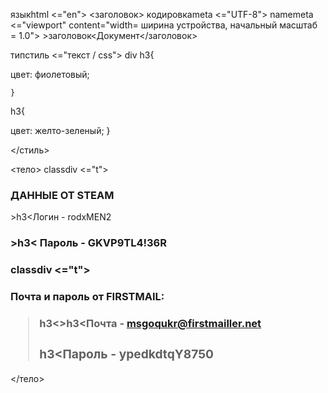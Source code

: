 <!DOCTYPE html>
языкhtml <="en">
<заголовок>
	кодировкаmeta <="UTF-8">
	namemeta <="viewport" content="width= ширина устройства, начальный масштаб = 1.0">
	>заголовок<Документ</заголовок>

 типстиль <="текст / css">
 div h3{


цвет: фиолетовый;

 	}

 h3{

 цвет: желто-зеленый;
 	}



 </стиль>

</head>
<тело>
	     classdiv <="t"> <h3>ДАННЫЕ ОТ STEAM</h3> 	</div>
  >h3<Логин - rodxMEN2<h3>
 >h3< Пароль - GKVP9TL4!36R <h3>

  classdiv <="t"> <h3><h3><h3> Почта и пароль от FIRSTMAIL:<h3></div>
   >h3<>h3<Почта - msgoqukr@firstmailler.net<h3></div>
   >h3<Пароль - ypedkdtqY8750 </div></h3>


</h3>



</тело>
</html>
